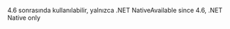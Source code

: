 <span data-ttu-id="02772-101">4.6 sonrasında kullanılabilir, yalnızca .NET Native</span><span class="sxs-lookup"><span data-stu-id="02772-101">Available since 4.6, .NET Native only</span></span>